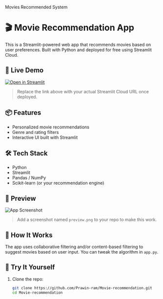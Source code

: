 Movies Recommended System
# 🎬 Movie Recommendation App

This is a Streamlit-powered web app that recommends movies based on user preferences. Built with Python and deployed for free using Streamlit Cloud.

## 🚀 Live Demo
[![Open in Streamlit](https://static.streamlit.io/badges/streamlit_badge_black_white.svg)](https://your-username-your-app-name.streamlit.app)

> Replace the link above with your actual Streamlit Cloud URL once deployed.

## 📦 Features
- Personalized movie recommendations
- Genre and rating filters
- Interactive UI built with Streamlit

## 🛠️ Tech Stack
- Python
- Streamlit
- Pandas / NumPy
- Scikit-learn (or your recommendation engine)

## 📸 Preview
![App Screenshot](preview.png)

> Add a screenshot named `preview.png` to your repo to make this work.

## 🧠 How It Works
The app uses collaborative filtering and/or content-based filtering to suggest movies based on user input. You can tweak the algorithm in `app.py`.

## 🧪 Try It Yourself
1. Clone the repo:
   ```bash
   git clone https://github.com/Prawin-ram/Movie-recommendation.git
   cd Movie-recommendation
